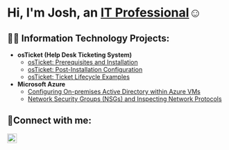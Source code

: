 <h1>Hi, I'm Josh, an <a href="https://www.linkedin.com/in/martin-gomez-60bb43342/">IT Professional</a>☺</h1>

<h2>👨‍💻 Information Technology Projects:</h2>

- <b>osTicket (Help Desk Ticketing System)</b>
  - [osTicket: Prerequisites and Installation](https://github.com/xmartingomez/osticket-prereqs)
  - [osTicket: Post-Installation Configuration](https://github.com/xmartingomez/post-install-config)
  - [osTicket: Ticket Lifecycle Examples](https://github.com/xmartingomez/ticket-lifecycle)
- <b>Microsoft Azure</b>
  - [Configuring On-premises Active Directory within Azure VMs](https://github.com/xmartingomez/configure-ad)
  - [Network Security Groups (NSGs) and Inspecting Network Protocols](https://github.com/xmartingomez/azure-network-protocols)

<h2>🤳Connect with me:</h2>

[<img align="left" alt="Josh | LinkedIn" width="22px" src="https://cdn.jsdelivr.net/npm/simple-icons@v3/icons/linkedin.svg" />][linkedin]

[linkedin]: https://www.linkedin.com/in/martin-gomez-60bb43342/
